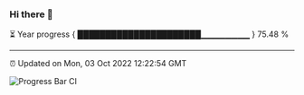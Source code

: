 ### Hi there 👋

⏳ Year progress { ██████████████████████▁▁▁▁▁▁▁▁ } 75.48 %

---

⏰ Updated on Mon, 03 Oct 2022 12:22:54 GMT

![Progress Bar CI](https://github.com/Shyam-Makwana/GitHub-Actions-Demo/workflows/Progress%20Bar%20CI/badge.svg)
